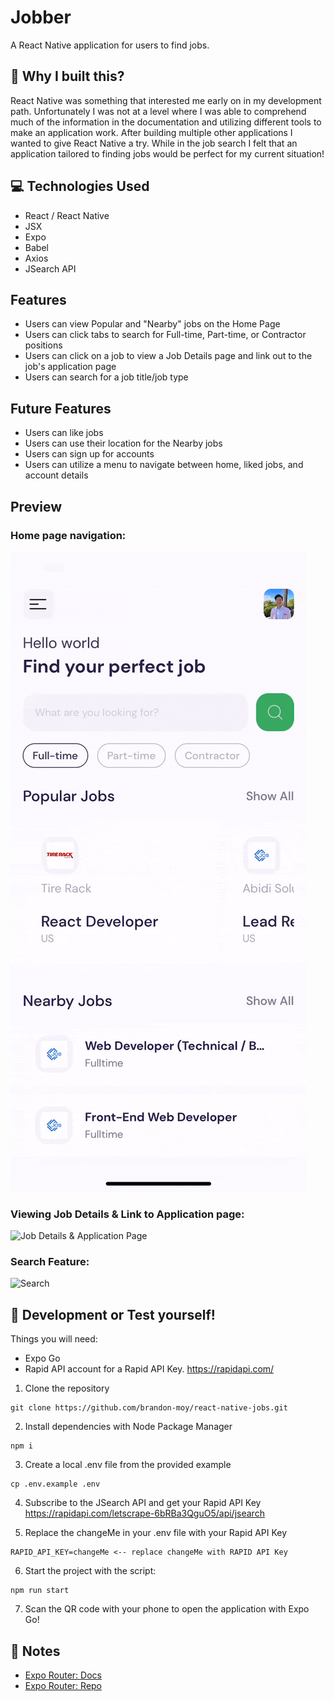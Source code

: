 # Jobber

A React Native application for users to find jobs.

## 🤔 Why I built this?

React Native was something that interested me early on in my development path. Unfortunately I was not at a level where I was able to comprehend much of the information in the documentation and utilizing different tools to make an application work. After building multiple other applications I wanted to give React Native a try. While in the job search I felt that an application tailored to finding jobs would be perfect for my current situation!

## 💻 Technologies Used

- React / React Native
- JSX
- Expo
- Babel
- Axios
- JSearch API

## Features

- Users can view Popular and "Nearby" jobs on the Home Page
- Users can click tabs to search for Full-time, Part-time, or Contractor positions
- Users can click on a job to view a Job Details page and link out to the job's application page
- Users can search for a job title/job type

## Future Features

- Users can like jobs
- Users can use their location for the Nearby jobs
- Users can sign up for accounts
- Users can utilize a menu to navigate between home, liked jobs, and account details

## Preview

### Home page navigation:

![Navigating the home page](/assets/HomeNavigation.gif "Navigating the homepage")

### Viewing Job Details & Link to Application page:

![Job Details & Application Page](/assets/Details.gif "Job Details & Application")

### Search Feature:

![Search](/assets/Search.gif "Search")

## 🚀 Development or Test yourself!

Things you will need:

- Expo Go
- Rapid API account for a Rapid API Key.
  https://rapidapi.com/

1. Clone the repository

```
git clone https://github.com/brandon-moy/react-native-jobs.git
```

2. Install dependencies with Node Package Manager

```
npm i
```

3. Create a local .env file from the provided example

```
cp .env.example .env
```

4. Subscribe to the JSearch API and get your Rapid API Key
   https://rapidapi.com/letscrape-6bRBa3QguO5/api/jsearch

5. Replace the changeMe in your .env file with your Rapid API Key

```
RAPID_API_KEY=changeMe <-- replace changeMe with RAPID API Key
```

6. Start the project with the script:

```
npm run start
```

7. Scan the QR code with your phone to open the application with Expo Go!

## 📝 Notes

- [Expo Router: Docs](https://expo.github.io/router)
- [Expo Router: Repo](https://github.com/expo/router)
